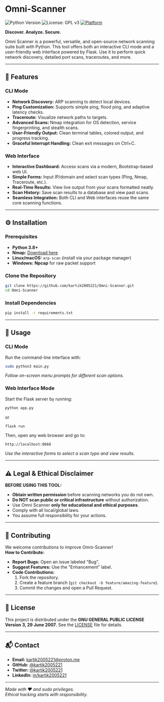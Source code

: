 # Omni-Scanner
![Python Version](https://img.shields.io/badge/Python-3.8%2B-blue) ![License: GPL v3](https://img.shields.io/badge/License-GPL%20v3-brightgreen) [![Platform](https://img.shields.io/badge/Platform-Linux%20|%20Windows-informational)](#)

**Discover. Analyze. Secure.**

Omni Scanner is a powerful, versatile, and open-source network scanning suite built with Python. This tool offers both an interactive CLI mode and a user-friendly web interface powered by Flask. Use it to perform quick network discovery, detailed port scans, traceroutes, and more.

---

## 🚀 Features

### CLI Mode
- **Network Discovery:** ARP scanning to detect local devices.
- **Ping Customization:** Supports simple ping, flood ping, and adaptive latency checks.
- **Traceroute:** Visualize network paths to targets.
- **Advanced Scans:** Nmap integration for OS detection, service fingerprinting, and stealth scans.
- **User-Friendly Output:** Clean terminal tables, colored output, and progress tracking.
- **Graceful Interrupt Handling:** Clean exit messages on Ctrl+C.

### Web Interface
- **Interactive Dashboard:** Access scans via a modern, Bootstrap-based web UI.
- **Simple Forms:** Input IP/domain and select scan types (Ping, Nmap, Traceroute, etc.).
- **Real-Time Results:** View live output from your scans formatted neatly.
- **Scan History:** Save scan results to a database and view past scans.
- **Seamless Integration:** Both CLI and Web interfaces reuse the same core scanning functions.

---

## ⚙️ Installation
### Prerequisites
- **Python 3.8+**
- **Nmap:** [Download here](https://nmap.org/download.html)
- **Linux/macOS:** `arp-scan` (install via your package manager)
- **Windows:** **Npcap** for raw packet support

### Clone the Repository
```bash
git clone https://github.com/kartik2005221/Omni-Scanner.git
cd Omni-Scanner
````

### Install Dependencies
```bash
pip install -r requirements.txt
```

---

## 🔧 Usage

### CLI Mode
Run the command-line interface with:
```bash
sudo python3 main.py
```
_Follow on-screen menu prompts for different scan options._

### Web Interface Mode
Start the Flask server by running:
```bash
python app.py
```

or

```bash
flask run
```

Then, open any web browser and go to:
```
http://localhost:8668
```

_Use the interactive forms to select a scan type and view results._

---

## ⚠️ Legal & Ethical Disclaimer

**BEFORE USING THIS TOOL:**
- **Obtain written permission** before scanning networks you do not own.
- **Do NOT scan public or critical infrastructure** without authorization.
- Use Omni Scanner **only for educational and ethical purposes**.
- Comply with all local/global laws.
- You assume full responsibility for your actions.
---

## 🤝 Contributing

We welcome contributions to improve Omni-Scanner!  
**How to Contribute:**
- **Report Bugs:** Open an issue labeled "Bug".
- **Suggest Features:** Use the "Enhancement" label.
- **Code Contributions:**
   1. Fork the repository.
   2. Create a feature branch (`git checkout -b feature/amazing-feature`).
   3. Commit the changes and open a Pull Request.

---

## 📜 License
This project is distributed under the **GNU GENERAL PUBLIC LICENSE Version 3, 29 June 2007**. See the [LICENSE](https://chatgpt.com/c/LICENSE) file for details.

---

## 📬 Contact
- **Email:** [kartik2005221@proton.me](mailto:kartik2005221@proton.me)
- **GitHub:** [@kartik2005221](https://github.com/kartik2005221)
- **Twitter:** [@kartik2005221](https://twitter.com/kartik2005221)
- **LinkedIn:** [in/kartik2005221](https://linkedin.com/in/kartik2005221)

---

_Made with ❤️ and sudo privileges._  
_Ethical hacking starts with responsibility._